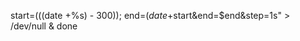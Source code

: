 start=$(($(date +%s) - 300)); end=$(date +%s); for i in {1..50}; do curl -s "http://localhost:9090/api/v1/query_range?query=rate(container_cpu_usage_seconds_total[5m])&start=$start&end=$end&step=1s" > /dev/null & done